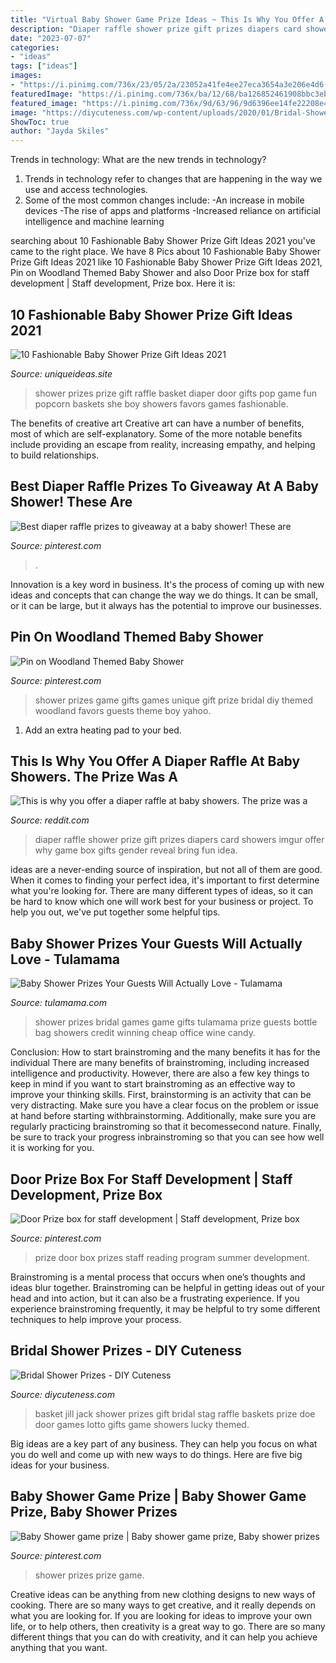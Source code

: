 ```yaml
---
title: "Virtual Baby Shower Game Prize Ideas ~ This Is Why You Offer A Diaper Raffle At Baby Showers. The Prize Was A"
description: "Diaper raffle shower prize gift prizes diapers card showers imgur offer why game box gifts gender reveal bring fun idea"
date: "2023-07-07"
categories:
- "ideas"
tags: ["ideas"]
images:
- "https://i.pinimg.com/736x/23/05/2a/23052a41fe4ee27eca3654a3e206e4d6--diy-baby-shower-prizes-baby-shower-game-gift-ideas.jpg"
featuredImage: "https://i.pinimg.com/736x/ba/12/68/ba126852461908bbc3ebca5f210b3952--prize-box-door-prizes.jpg"
featured_image: "https://i.pinimg.com/736x/9d/63/96/9d6396ee14fe22208e4fbc953cc30cdf.jpg"
image: "https://diycuteness.com/wp-content/uploads/2020/01/Bridal-Shower-Prizes-9.jpg"
ShowToc: true
author: "Jayda Skiles"
---
```



Trends in technology: What are the new trends in technology?
1. Trends in technology refer to changes that are happening in the way we use and access technologies. 
2. Some of the most common changes include: 
-An increase in mobile devices 
-The rise of apps and platforms 
-Increased reliance on artificial intelligence and machine learning 

	

		
searching about 10 Fashionable Baby Shower Prize Gift Ideas 2021 you've came to the right place. We have 8 Pics about 10 Fashionable Baby Shower Prize Gift Ideas 2021 like 10 Fashionable Baby Shower Prize Gift Ideas 2021, Pin on Woodland Themed Baby Shower and also Door Prize box for staff development | Staff development, Prize box. Here it is:
		
    
## 10 Fashionable Baby Shower Prize Gift Ideas 2021

<img loading=lazy src="https://www.uniqueideas.site/wp-content/uploads/ideas-adorable-wedding-shower-prizes-morgiabridal-inside-dimensions.jpg" onerror="this.onerror=null;this.src='https://tse4.mm.bing.net/th?id=OIP.LkKiQ5mvLcl-MSuE_00alQHaJ4&amp;pid=15.1';" alt="10 Fashionable Baby Shower Prize Gift Ideas 2021">

_Source: uniqueideas.site_

>shower prizes prize gift raffle basket diaper door gifts pop game fun popcorn baskets she boy showers favors games fashionable. 

	

The benefits of creative art
Creative art can have a number of benefits, most of which are self-explanatory. Some of the more notable benefits include providing an escape from reality, increasing empathy, and helping to build relationships.

    
## Best Diaper Raffle Prizes To Giveaway At A Baby Shower! These Are

<img loading=lazy src="https://i.pinimg.com/736x/9d/63/96/9d6396ee14fe22208e4fbc953cc30cdf.jpg" onerror="this.onerror=null;this.src='https://tse2.mm.bing.net/th?id=OIP.WQx4Ufp-8XZdMchYzi07XwHaLH&amp;pid=15.1';" alt="Best diaper raffle prizes to giveaway at a baby shower! These are">

_Source: pinterest.com_

>. 

	

Innovation is a key word in business. It's the process of coming up with new ideas and concepts that can change the way we do things. It can be small, or it can be large, but it always has the potential to improve our businesses.

    
## Pin On Woodland Themed Baby Shower

<img loading=lazy src="https://i.pinimg.com/736x/23/05/2a/23052a41fe4ee27eca3654a3e206e4d6--diy-baby-shower-prizes-baby-shower-game-gift-ideas.jpg" onerror="this.onerror=null;this.src='https://tse3.mm.bing.net/th?id=OIP.yIv1uAmQ5StzZmLcdbVaLQHaE7&amp;pid=15.1';" alt="Pin on Woodland Themed Baby Shower">

_Source: pinterest.com_

>shower prizes game gifts games unique gift prize bridal diy themed woodland favors guests theme boy yahoo. 

	

1. Add an extra heating pad to your bed.

    
## This Is Why You Offer A Diaper Raffle At Baby Showers. The Prize Was A

<img loading=lazy src="http://i.imgur.com/CXfJnMC.jpg" onerror="this.onerror=null;this.src='https://tse4.mm.bing.net/th?id=OIP.62SUX_o_fCnXqebfKPzj8wHaJ4&amp;pid=15.1';" alt="This is why you offer a diaper raffle at baby showers. The prize was a">

_Source: reddit.com_

>diaper raffle shower prize gift prizes diapers card showers imgur offer why game box gifts gender reveal bring fun idea. 

	

ideas are a never-ending source of inspiration, but not all of them are good. When it comes to finding your perfect idea, it's important to first determine what you're looking for. There are many different types of ideas, so it can be hard to know which one will work best for your business or project. To help you out, we've put together some helpful tips.

    
## Baby Shower Prizes Your Guests Will Actually Love - Tulamama

<img loading=lazy src="http://tulamama.com/wp-content/uploads/2018/06/baby-shower-prizes-coffee.jpg" onerror="this.onerror=null;this.src='https://tse4.mm.bing.net/th?id=OIP.e-pTaMJrrv_uWwjmp8c8rAHaJ4&amp;pid=15.1';" alt="Baby Shower Prizes Your Guests Will Actually Love - Tulamama">

_Source: tulamama.com_

>shower prizes bridal games game gifts tulamama prize guests bottle bag showers credit winning cheap office wine candy. 

	

Conclusion: How to start brainstroming and the many benefits it has for the individual
There are many benefits of brainstroming, including increased intelligence and productivity. However, there are also a few key things to keep in mind if you want to start brainstroming as an effective way to improve your thinking skills. First, brainstorming is an activity that can be very distracting. Make sure you have a clear focus on the problem or issue at hand before starting withbrainstorming. Additionally, make sure you are regularly practicing brainstroming so that it becomessecond nature. Finally, be sure to track your progress inbrainstroming so that you can see how well it is working for you.

    
## Door Prize Box For Staff Development | Staff Development, Prize Box

<img loading=lazy src="https://i.pinimg.com/736x/ba/12/68/ba126852461908bbc3ebca5f210b3952--prize-box-door-prizes.jpg" onerror="this.onerror=null;this.src='https://tse4.mm.bing.net/th?id=OIP.U8vHPt2g4PuK8sPVckU2MgEsDh&amp;pid=15.1';" alt="Door Prize box for staff development | Staff development, Prize box">

_Source: pinterest.com_

>prize door box prizes staff reading program summer development. 

	

Brainstroming is a mental process that occurs when one’s thoughts and ideas blur together. Brainstroming can be helpful in getting ideas out of your head and into action, but it can also be a frustrating experience. If you experience brainstroming frequently, it may be helpful to try some different techniques to help improve your process.

    
## Bridal Shower Prizes - DIY Cuteness

<img loading=lazy src="https://diycuteness.com/wp-content/uploads/2020/01/Bridal-Shower-Prizes-9.jpg" onerror="this.onerror=null;this.src='https://tse3.mm.bing.net/th?id=OIP.DxzNl4CqrYSSXXTOWxjWbAHaJ4&amp;pid=15.1';" alt="Bridal Shower Prizes - DIY Cuteness">

_Source: diycuteness.com_

>basket jill jack shower prizes gift bridal stag raffle baskets prize doe door games lotto gifts game showers lucky themed. 

	

Big ideas are a key part of any business. They can help you focus on what you do well and come up with new ways to do things. Here are five big ideas for your business.

    
## Baby Shower Game Prize | Baby Shower Game Prize, Baby Shower Prizes

<img loading=lazy src="https://i.pinimg.com/originals/3f/ef/6d/3fef6d553da4bb374be929821091a212.jpg" onerror="this.onerror=null;this.src='https://tse2.mm.bing.net/th?id=OIP.YjBr01iMLxrBeO_XfTqdnQHaJ4&amp;pid=15.1';" alt="Baby Shower game prize | Baby shower game prize, Baby shower prizes">

_Source: pinterest.com_

>shower prizes prize game. 

	

Creative ideas can be anything from new clothing designs to new ways of cooking. There are so many ways to get creative, and it really depends on what you are looking for. If you are looking for ideas to improve your own life, or to help others, then creativity is a great way to go. There are so many different things that you can do with creativity, and it can help you achieve anything that you want.

